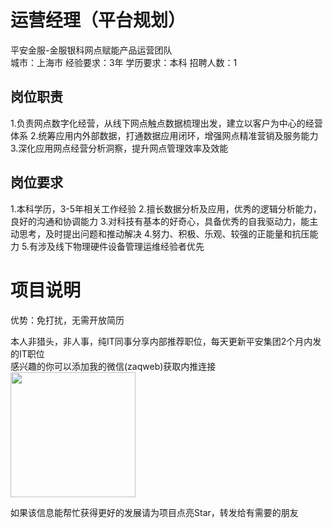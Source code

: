 # 运营经理（平台规划）
平安金服-金服银科网点赋能产品运营团队  
城市：上海市 经验要求：3年 学历要求：本科  招聘人数：1

## 岗位职责
1.负责网点数字化经营，从线下网点触点数据梳理出发，建立以客户为中心的经营体系
   2.统筹应用内外部数据，打通数据应用闭环，增强网点精准营销及服务能力
   3.深化应用网点经营分析洞察，提升网点管理效率及效能

## 岗位要求
1.本科学历，3-5年相关工作经验
   2.擅长数据分析及应用，优秀的逻辑分析能力，良好的沟通和协调能力
   3.对科技有基本的好奇心，具备优秀的自我驱动力，能主动思考，及时提出问题和推动解决
   4.努力、积极、乐观、较强的正能量和抗压能力
   5.有涉及线下物理硬件设备管理运维经验者优先

# 项目说明

优势：免打扰，无需开放简历

本人非猎头，非人事，纯IT同事分享内部推荐职位，每天更新平安集团2个月内发的IT职位  
感兴趣的你可以添加我的微信(zaqweb)获取内推连接  
<img src="https://github.com/zaqweb/PA-IT-JOBS/blob/master/WechatICode.jpeg"  height="200" width="200">

如果该信息能帮忙获得更好的发展请为项目点亮Star，转发给有需要的朋友




